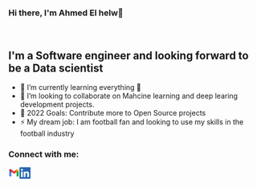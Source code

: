 ### Hi there, I'm Ahmed El helw👋

<br/>

## I'm a Software engineer and looking forward to be a Data scientist 


- 🌱 I’m currently learning everything 🤣
- 👯  I’m looking to collaborate on Mahcine learning and deep learing development projects.
- 🥅 2022 Goals: Contribute more to Open Source projects 
- ⚡ My dream job: I am football fan and looking to use my skills in the football industry

### Connect with me:


[<img align="left" alt="Ahmed Abohegazy | Gmail" width="22px" src="icons/gmail_icon.png" />][Gmail]

[<img align="left" alt="Ahmed Abohegazy  | LinkedIn" width="22px" src="icons/linkedin_icon.png" />][linkedin]

<br />



 







[linkedin]:https://www.linkedin.com/in/ahmed-elhelw-507225173/
[Gmail]: mailto:ahmed.elhelw769@hotmail.com

